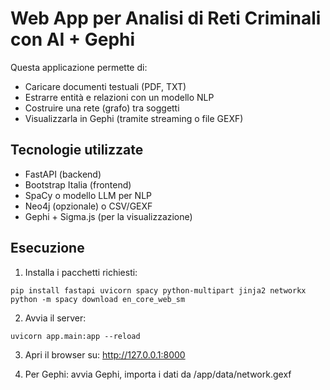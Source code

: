 
# Web App per Analisi di Reti Criminali con AI + Gephi

Questa applicazione permette di:
- Caricare documenti testuali (PDF, TXT)
- Estrarre entità e relazioni con un modello NLP
- Costruire una rete (grafo) tra soggetti
- Visualizzarla in Gephi (tramite streaming o file GEXF)

## Tecnologie utilizzate
- FastAPI (backend)
- Bootstrap Italia (frontend)
- SpaCy o modello LLM per NLP
- Neo4j (opzionale) o CSV/GEXF
- Gephi + Sigma.js (per la visualizzazione)

## Esecuzione
1. Installa i pacchetti richiesti:
```
pip install fastapi uvicorn spacy python-multipart jinja2 networkx
python -m spacy download en_core_web_sm
```

2. Avvia il server:
```
uvicorn app.main:app --reload
```

3. Apri il browser su: http://127.0.0.1:8000

4. Per Gephi: avvia Gephi, importa i dati da /app/data/network.gexf
